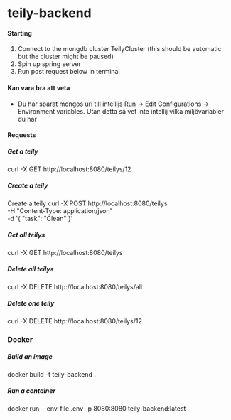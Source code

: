 # teily-backend

#### Starting 
1. Connect to the mongdb cluster TeilyCluster (this should be automatic but the cluster might be paused)
2. Spin up spring server
3. Run post request below in terminal 

#### Kan vara bra att veta  
* Du har sparat mongos uri till intellijs Run -> Edit Configurations -> Environment variables. Utan detta så vet inte intellij vilka miljövariabler du har

#### Requests 
##### Get a teily
curl -X GET http://localhost:8080/teilys/12
##### Create a teily 
Create a teily
curl -X POST http://localhost:8080/teilys \
-H "Content-Type: application/json" \
-d '{
"task": "Clean"
}'

##### Get all teilys 
curl -X GET http://localhost:8080/teilys

##### Delete all teilys 
curl -X DELETE http://localhost:8080/teilys/all

##### Delete one teily 
curl -X DELETE http://localhost:8080/teilys/12


### Docker 
##### Build an image
docker build -t teily-backend . 
##### Run a container
docker run --env-file .env -p 8080:8080 teily-backend:latest

